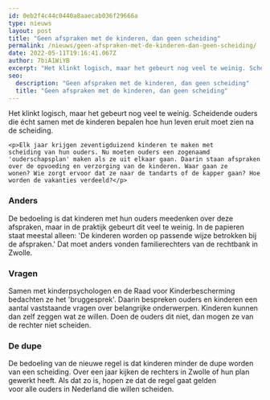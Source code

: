```yaml
---
id: 0eb2f4c44c0440a8aaecab036f29666a
type: nieuws
layout: post
title: "Geen afspraken met de kinderen, dan geen scheiding"
permalink: /nieuws/geen-afspraken-met-de-kinderen-dan-geen-scheiding/
date: 2022-05-11T19:16:41.067Z
author: 7biA1WiYB
excerpt: "Het klinkt logisch, maar het gebeurt nog veel te weinig. Scheidende ouders die écht samen met de kinderen bepalen hoe hun leven eruit moet zien na de scheiding.  "
seo:
  description: "Geen afspraken met de kinderen, dan geen scheiding"
  title: "Geen afspraken met de kinderen, dan geen scheiding"
---
```

Het klinkt logisch, maar het gebeurt nog veel te weinig. Scheidende ouders die écht samen met de kinderen bepalen hoe hun leven eruit moet zien na de scheiding.  

    <p>Elk jaar krijgen zeventigduizend kinderen te maken met scheiding van hun ouders. Nu moeten ouders een zogenaamd 'ouderschapsplan' maken als ze uit elkaar gaan. Daarin staan afspraken over de opvoeding en verzorging van de kinderen. Waar gaan ze wonen? Wie zorgt ervoor dat ze naar de tandarts of de kapper gaan? Hoe worden de vakanties verdeeld?</p>
<h3>Anders</h3>
<p>De bedoeling is dat kinderen met hun ouders meedenken over deze afspraken, maar in de praktijk gebeurt dit veel te weinig. In de papieren staat meestal alleen: 'De kinderen worden op passende wijze betrokken bij de afspraken.' Dat moet anders vonden familierechters van de rechtbank in Zwolle. </p>
<h3>Vragen</h3>
<p>Samen met kinderpsychologen en de Raad voor Kinderbescherming bedachten ze het 'bruggesprek'. Daarin bespreken ouders en kinderen een aantal vaststaande vragen over belangrijke onderwerpen. Kinderen kunnen dan zelf zeggen wat ze willen. Doen de ouders dit niet, dan mogen ze van de rechter niet scheiden.</p>
<h3>De dupe</h3>
<p>De bedoeling van de nieuwe regel is dat kinderen minder de dupe worden van een scheiding. Over een jaar kijken de rechters in Zwolle of hun plan gewerkt heeft. Als dat zo is, hopen ze dat de regel gaat gelden voor alle ouders in Nederland die willen scheiden.</p>  
